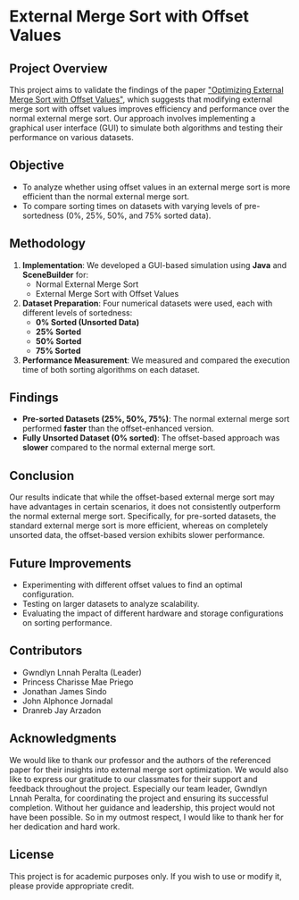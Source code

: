 # External Merge Sort with Offset Values

## Project Overview
This project aims to validate the findings of the paper ["Optimizing External Merge Sort with Offset Values"](https://openproceedings.org/2025/conf/edbt/paper-79.pdf), which suggests that modifying external merge sort with offset values improves efficiency and performance over the normal external merge sort. Our approach involves implementing a graphical user interface (GUI) to simulate both algorithms and testing their performance on various datasets.

## Objective
- To analyze whether using offset values in an external merge sort is more efficient than the normal external merge sort.
- To compare sorting times on datasets with varying levels of pre-sortedness (0%, 25%, 50%, and 75% sorted data).

## Methodology
1. **Implementation**: We developed a GUI-based simulation using **Java** and **SceneBuilder** for:
    - Normal External Merge Sort
    - External Merge Sort with Offset Values
2. **Dataset Preparation**: Four numerical datasets were used, each with different levels of sortedness:
    - **0% Sorted (Unsorted Data)**
    - **25% Sorted**
    - **50% Sorted**
    - **75% Sorted**
3. **Performance Measurement**: We measured and compared the execution time of both sorting algorithms on each dataset.

## Findings
- **Pre-sorted Datasets (25%, 50%, 75%)**: The normal external merge sort performed **faster** than the offset-enhanced version.
- **Fully Unsorted Dataset (0% sorted)**: The offset-based approach was **slower** compared to the normal external merge sort.

## Conclusion
Our results indicate that while the offset-based external merge sort may have advantages in certain scenarios, it does not consistently outperform the normal external merge sort. Specifically, for pre-sorted datasets, the standard external merge sort is more efficient, whereas on completely unsorted data, the offset-based version exhibits slower performance.

## Future Improvements
- Experimenting with different offset values to find an optimal configuration.
- Testing on larger datasets to analyze scalability.
- Evaluating the impact of different hardware and storage configurations on sorting performance.

## Contributors
- Gwndlyn Lnnah Peralta (Leader)
- Princess Charisse Mae Priego
- Jonathan James Sindo
- John Alphonce Jornadal
- Dranreb Jay Arzadon



## Acknowledgments
We would like to thank our professor and the authors of the referenced paper for their insights into external merge sort optimization. We would also like to express our gratitude to our classmates for their support and feedback throughout the project. Especially our team leader, Gwndlyn Lnnah Peralta, for coordinating the project and ensuring its successful completion. Without her guidance and leadership, this project would not have been possible. So in my outmost respect, I would like to thank her for her dedication and hard work.

## License
This project is for academic purposes only. If you wish to use or modify it, please provide appropriate credit.

